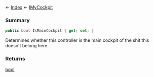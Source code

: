 ← [Index](Api-Index) ← [IMyCockpit](Sandbox.ModAPI.Ingame.IMyCockpit)

### Summary

```csharp
public bool IsMainCockpit { get; set; }
```

Determines whether this controller is the main cockpit of the shit this doesn't belong here.

### Returns

[bool](System.Boolean)

